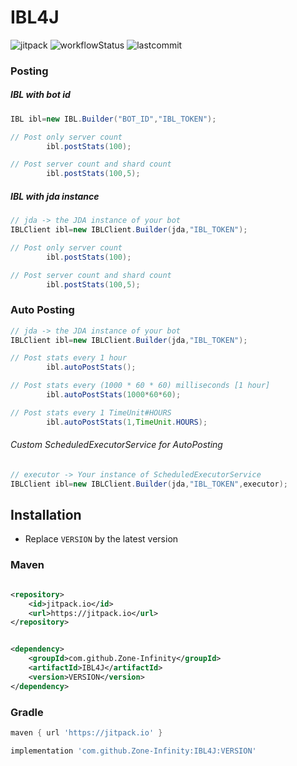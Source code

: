 # IBL4J

![jitpack] ![workflowStatus] ![lastcommit]

### Posting

##### IBL with bot id

```java
IBL ibl=new IBL.Builder("BOT_ID","IBL_TOKEN");

// Post only server count
        ibl.postStats(100);

// Post server count and shard count
        ibl.postStats(100,5);
```

##### IBL with jda instance

```java
// jda -> the JDA instance of your bot
IBLClient ibl=new IBLClient.Builder(jda,"IBL_TOKEN");

// Post only server count
        ibl.postStats(100);

// Post server count and shard count
        ibl.postStats(100,5);
```

### Auto Posting

```java
// jda -> the JDA instance of your bot
IBLClient ibl=new IBLClient.Builder(jda,"IBL_TOKEN");

// Post stats every 1 hour
        ibl.autoPostStats();

// Post stats every (1000 * 60 * 60) milliseconds [1 hour]
        ibl.autoPostStats(1000*60*60);

// Post stats every 1 TimeUnit#HOURS
        ibl.autoPostStats(1,TimeUnit.HOURS);
```

###### Custom ScheduledExecutorService for AutoPosting

```java
// executor -> Your instance of ScheduledExecutorService
IBLClient ibl=new IBLClient.Builder(jda,"IBL_TOKEN",executor);
```

## Installation

- Replace `VERSION` by the latest version

### Maven

```xml

<repository>
    <id>jitpack.io</id>
    <url>https://jitpack.io</url>
</repository>
```

```xml

<dependency>
    <groupId>com.github.Zone-Infinity</groupId>
    <artifactId>IBL4J</artifactId>
    <version>VERSION</version>
</dependency>
```

### Gradle

```gradle
maven { url 'https://jitpack.io' }
```

```gradle
implementation 'com.github.Zone-Infinity:IBL4J:VERSION'
```

[lastcommit]:https://img.shields.io/github/last-commit/Zone-Infinity/IBL4J?style=flat-square

[workflowStatus]:https://img.shields.io/github/workflow/status/Zone-Infinity/IBL4J/Java%20CI%20with%20Maven?event=push&style=flat-square

[jitpack]:https://img.shields.io/jitpack/v/github/Zone-Infinity/IBL4J?style=flat-square
